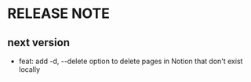 # RELEASE NOTE

## next version

- feat: add -d, --delete option to delete pages in Notion that don't exist locally
